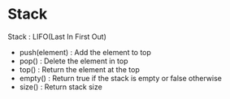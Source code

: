 # Stack

Stack : LIFO(Last In First Out)

* push(element) : Add the element to top 
* pop() : Delete the element in top
* top() : Return the element at the top
* empty() : Return true if the stack is empty or false otherwise
* size() : Return stack size